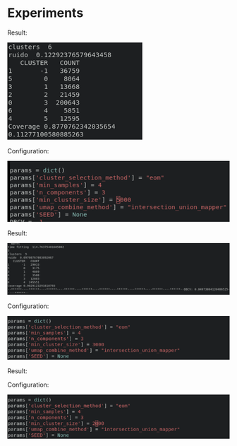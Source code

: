 # Experiments

Result:

![img.png](img.png)

Configuration:

![img_1.png](img_1.png)


Result:

![img_2.png](img_2.png)

Configuration:

![img_3.png](img_3.png)


Result:


Configuration:

![img_4.png](img_4.png)

